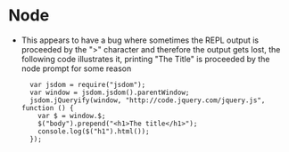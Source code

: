 # Node

- This appears to have a bug where sometimes the REPL output is proceeded by the ">" character and therefore the output gets lost, the following code illustrates it, printing "The Title" is proceeded by the node prompt for some reason

		var jsdom = require("jsdom");
		var window = jsdom.jsdom().parentWindow;
		jsdom.jQueryify(window, "http://code.jquery.com/jquery.js", function () {
		  var $ = window.$;
		  $("body").prepend("<h1>The title</h1>");
		  console.log($("h1").html());
		});
